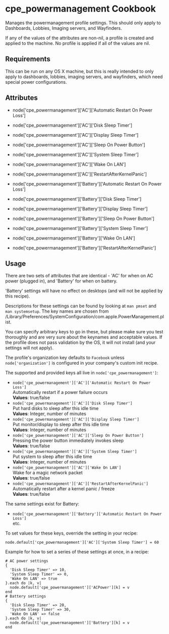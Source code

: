 cpe_powermanagement Cookbook
=========================
Manages the powermanagement profile settings. This should only apply to Dashboards, Lobbies, Imaging servers, and Wayfinders.

If any of the values of the attributes are non-nil, a profile is created and applied to the machine. No profile is applied if all of the values are nil.


Requirements
------------
This can be run on any OS X machine, but this is really intended to only apply to dashboards, lobbies, imaging servers, and wayfinders, which need special power configurations.


Attributes
----------
* node['cpe_powermanagement']['AC']['Automatic Restart On Power Loss']
* node['cpe_powermanagement']['AC']['Disk Sleep Timer']
* node['cpe_powermanagement']['AC']['Display Sleep Timer']
* node['cpe_powermanagement']['AC']['Sleep On Power Button']
* node['cpe_powermanagement']['AC']['System Sleep Timer']
* node['cpe_powermanagement']['AC']['Wake On LAN']
* node['cpe_powermanagement']['AC']['RestartAfterKernelPanic']

* node['cpe_powermanagement']['Battery']['Automatic Restart On Power Loss']
* node['cpe_powermanagement']['Battery']['Disk Sleep Timer']
* node['cpe_powermanagement']['Battery']['Display Sleep Timer']
* node['cpe_powermanagement']['Battery']['Sleep On Power Button']
* node['cpe_powermanagement']['Battery']['System Sleep Timer']
* node['cpe_powermanagement']['Battery']['Wake On LAN']
* node['cpe_powermanagement']['Battery']['RestartAfterKernelPanic']

Usage
-----
There are two sets of attributes that are identical - 'AC' for when on AC power (plugged in), and 'Battery' for when on battery.

'Battery' settings will have no effect on desktops (and will not be applied by this recipe).

Descriptions for these settings can be found by looking at `man pmset` and `man systemsetup`.  The key names are chosen from /Library/Preferences/SystemConfiguration/com.apple.PowerManagement.plist.

You can specify arbitrary keys to go in these, but please make sure you test thoroughly and are very sure about the keynames and acceptable values. If the profile does not pass validation by the OS, it will not install (and your settings will not apply).

The profile's organization key defaults to `Facebook` unless `node['organization']` is
configured in your company's custom init recipe.

The supported and provided keys all live in `node['cpe_powermanagement']`:

* `node['cpe_powermanagement']['AC']['Automatic Restart On Power Loss']`  
Automatically restart if a power failure occurs  
**Values**: true/false  
* `node['cpe_powermanagement']['AC']['Disk Sleep Timer']`  
Put hard disks to sleep after this idle time  
**Values**: Integer, number of minutes  
* `node['cpe_powermanagement']['AC']['Display Sleep Timer']`  
Put monitor/display to sleep after this idle time  
**Values**: Integer, number of minutes  
* `node['cpe_powermanagement']['AC']['Sleep On Power Button']`  
Pressing the power button immediately invokes sleep  
**Values**: true/false  
* `node['cpe_powermanagement']['AC']['System Sleep Timer']`  
Put system to sleep after this idle time  
**Values**: Integer, number of minutes  
* `node['cpe_powermanagement']['AC']['Wake On LAN']`  
Wake for a magic network packet  
**Values**: true/false  
* `node['cpe_powermanagement']['AC']['RestartAfterKernelPanic']`  
Automatically restart after a kernel panic / freeze  
**Values**: true/false  

The same settings exist for Battery:  

* `node['cpe_powermanagement']['Battery']['Automatic Restart On Power Loss']`  
etc.  

To set values for these keys, override the setting in your recipe:

    node.default['cpe_powermanagement']['AC']['System Sleep Timer'] = 60

Example for how to set a series of these settings at once, in a recipe:

    # AC power settings
    {
      'Disk Sleep Timer' => 10,
      'System Sleep Timer' => 0,
      'Wake On LAN' => true
    }.each do |k, v|
      node.default['cpe_powermanagement']['ACPower'][k] = v
    end
    # Battery settings
    {
      'Disk Sleep Timer' => 20,
      'System Sleep Timer' => 30,
      'Wake On LAN' => false
    }.each do |k, v|
      node.default['cpe_powermanagement']['Battery'][k] = v
    end
